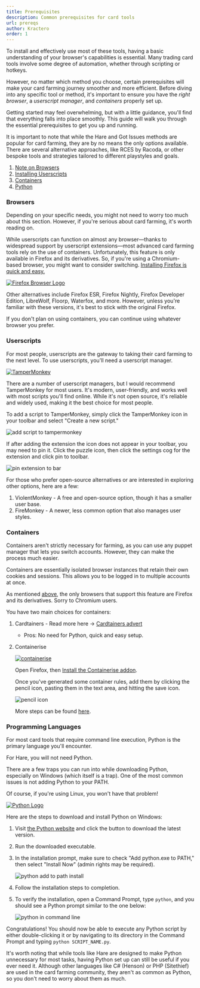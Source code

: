 ```yaml
---
title: Prerequisites
description: Common prerequisites for card tools
url: prereqs
author: Kractero
order: 1
---
```


To install and effectively use most of these tools, having a basic understanding of your browser's capabilities is essential. Many trading card tools involve some degree of automation, whether through scripting or hotkeys.

However, no matter which method you choose, certain prerequisites will make your card farming journey smoother and more efficient. Before diving into any specific tool or method, it's important to ensure you have the _right browser_, a _userscript manager_, and _containers_ properly set up.

Getting started may feel overwhelming, but with a little guidance, you'll find that everything falls into place smoothly. This guide will walk you through the essential prerequisites to get you up and running.

It is important to note that while the Hare and Got Issues methods are popular for card farming, they are by no means the only options available. There are several alternative approaches, like RCES by Racoda, or other bespoke tools and strategies tailored to different playstyles and goals.

1. [Note on Browsers](#browsers)
2. [Installing Userscripts](#userscripts)
3. [Containers](#containers)
4. [Python](#programming-languages)

### <a name="browsers">Browsers</a>

Depending on your specific needs, you might not need to worry too much about this section. However, if you're serious about card farming, it's worth reading on.

While userscripts can function on almost any browser—thanks to widespread support by userscript extensions—most advanced card farming tools rely on the use of containers. Unfortunately, this feature is only available in Firefox and its derivatives. So, if you're using a Chromium-based browser, you might want to consider switching. <a href="https://www.mozilla.org/en-US/firefox/new/" rel="noopener noreferrer" target="_blank">Installing Firefox is quick and easy.</a>

<div class="flex gap-4 justify-center">
    <a href="https://www.mozilla.org/en-US/firefox/new/" rel="noopener noreferrer" target="_blank">
        <img src="https://ucarecdn.com/9dc9b403-3b4c-49ba-8154-20880be23d37/firefox_browser_logo_icon_152991-4214717325.png" alt="Firefox Browser Logo"/>
    </a>
</div>

Other alternatives include Firefox ESR, Firefox Nightly, Firefox Developer Edition, LibreWolf, Floorp, Waterfox, and more. However, unless you're familiar with these versions, it's best to stick with the original Firefox.

If you don't plan on using containers, you can continue using whatever browser you prefer.

### <a name="userscripts">Userscripts</a>

For most people, userscripts are the gateway to taking their card farming to the next level. To use userscripts, you'll need a userscript manager.

<div class="flex gap-4 justify-center">
    <a href="https://addons.mozilla.org/en-US/firefox/addon/tampermonkey/" rel="noopener noreferrer" target="_blank">
        <img src="https://addons.mozilla.org/user-media/addon_icons/683/683490-64.png?modified=1625638973" alt="TamperMonkey" />
    </a>
</div>

There are a number of userscript managers, but I would recommend TamperMonkey for most users. It's modern, user-friendly, and works well with most scripts you'll find online. While it's not open source, it's reliable and widely used, making it the best choice for most people.

To add a script to TamperMonkey, simply click the TamperMonkey icon in your toolbar and select "Create a new script."

![add script to tampermonkey](https://raw.githubusercontent.com/Kractero/hare/main/static/guides/tampermonkey.png)

If after adding the extension the icon does not appear in your toolbar, you may need to pin it. Click the puzzle icon, then click the settings cog for the extension and click pin to toolbar.

![pin extension to bar](https://raw.githubusercontent.com/Kractero/hare/main/static/guides/pintotoolbar.png)

For those who prefer open-source alternatives or are interested in exploring other options, here are a few:

1. ViolentMonkey - A free and open-source option, though it has a smaller user base.
2. FireMonkey - A newer, less common option that also manages user styles.

### <a name="containers">Containers</a>

Containers aren't strictly necessary for farming, as you can use any puppet manager that lets you switch accounts. However, they can make the process much easier.

Containers are essentially isolated browser instances that retain their own cookies and sessions. This allows you to be logged in to multiple accounts at once.

As mentioned [above](#browsers), the only browsers that support this feature are Firefox and its derivatives. Sorry to Chromium users.

You have two main choices for containers:

1. Cardtainers - Read more here -> [Cardtainers advert](/resources/guides/cardtainers)

   - Pros: No need for Python, quick and easy setup.

2. Containerise

   <div class="flex gap-4 justify-center">
       <a href="https://addons.mozilla.org/en-US/firefox/addon/containerise/" rel="noopener noreferrer" target="_blank">
           <img src="https://addons.mozilla.org/user-media/addon_icons/859/859380-64.png?modified=1553034276" alt="containerise" />
       </a>
   </div>

   Open Firefox, then [Install the Containerise addon](https://addons.mozilla.org/en-US/firefox/addon/containerise/).

   Once you've generated some container rules, add them by clicking the pencil icon, pasting them in the text area, and hitting the save icon.

   ![pencil icon](https://raw.githubusercontent.com/Kractero/hare/main/static/guides/containerise.png)

   More steps can be found [here](/resources/guides/containers).

### <a name="programming-languages">Programming Languages</a>

For most card tools that require command line execution, Python is the primary language you'll encounter.

For Hare, you will not need Python.

There are a few traps you can run into while downloading Python, especially on Windows (which itself is a trap). One of the most common issues is not adding Python to your PATH.

Of course, if you're using Linux, you won't have that problem!

<div class="flex gap-4 justify-center">
    <a href="https://www.python.org/downloads/" rel="noopener noreferrer" target="_blank">
        <img src="https://ucarecdn.com/b23e066d-1f40-4da7-8df3-d11b1c0e99f4/python-logo-only.png" alt="Python Logo"/>
    </a>
</div>

Here are the steps to download and install Python on Windows:

1. Visit [the Python website](https://www.python.org/downloads/) and click the button to download the latest version.

2. Run the downloaded executable.

3. In the installation prompt, make sure to check "Add python.exe to PATH," then select "Install Now" (admin rights may be required).

   ![python add to path install](https://raw.githubusercontent.com/Kractero/hare/main/static/guides/python1.png)

4. Follow the installation steps to completion.

5. To verify the installation, open a Command Prompt, type `python`, and you should see a Python prompt similar to the one below:

   ![python in command line](https://raw.githubusercontent.com/Kractero/hare/main/static/guides/python2.png)

Congratulations! You should now be able to execute any Python script by either double-clicking it or by navigating to its directory in the Command Prompt and typing `python SCRIPT_NAME.py`.

It's worth noting that while tools like Hare are designed to make Python unnecessary for most tasks, having Python set up can still be useful if you ever need it. Although other languages like C# (Henson) or PHP (Sitethief) are used in the card farming community, they aren't as common as Python, so you don't need to worry about them as much.

